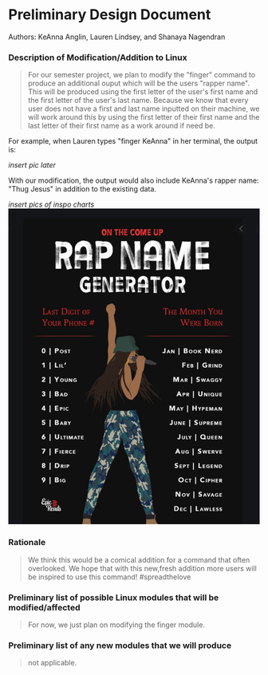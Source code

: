 # Preliminary Design Document
Authors: KeAnna Anglin, Lauren Lindsey, and Shanaya Nagendran

### Description of Modification/Addition to Linux
>  For our semester project, we plan to modify the "finger" command to produce an additional ouput which will be the users "rapper name". This will be produced using the first letter of the user's first name and the first letter of the user's last name. Because we know that every user does not have a first and last name inputted on their machine, we will work around this by using the first letter of their first name and the last letter of their first name as a work around if need be.

For example, when Lauren types "finger KeAnna" in her terminal, the output is: 

*insert pic later*

With our modification, the output would also include KeAnna's rapper name: "Thug Jesus" in addition to the existing data.

*insert pics of inspo charts*
![](inspochart.jpg)

### Rationale 
> We think this would be a comical addition for a command that often overlooked. We hope that with this new,fresh addition more users will be inspired to use this command! #spreadthelove

### Preliminary list of possible Linux modules that will be modified/affected
> For now, we just plan on modifying the finger module.
### Preliminary list of any new modules that we will produce 
> not applicable.
